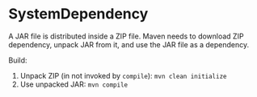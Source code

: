# SystemDependency

A JAR file is distributed inside a ZIP file. 
Maven needs to download ZIP dependency, unpack JAR from it, and use the JAR file as a dependency.

Build: 
1. Unpack ZIP (in not invoked by `compile`): `mvn clean initialize`
2. Use unpacked JAR: `mvn compile`
